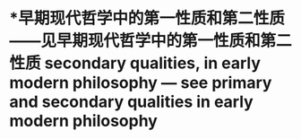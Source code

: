 # \*早期现代哲学中的第一性质和第二性质——见早期现代哲学中的第一性质和第二性质 secondary qualities, in early modern philosophy — see primary and secondary qualities in early modern philosophy
